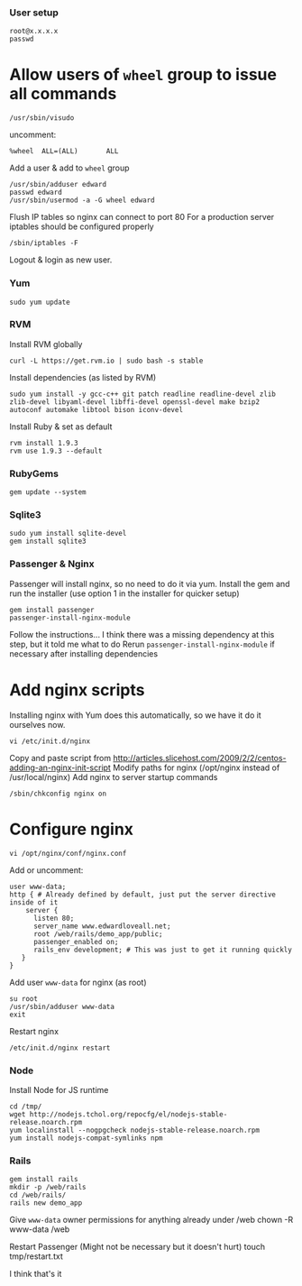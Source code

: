 ### User setup

	root@x.x.x.x
	passwd

# Allow users of `wheel` group to issue all commands

	/usr/sbin/visudo
	
uncomment:

	%wheel  ALL=(ALL)       ALL

Add a user & add to `wheel` group

	/usr/sbin/adduser edward
	passwd edward
	/usr/sbin/usermod -a -G wheel edward

Flush IP tables so nginx can connect to port 80
For a production server iptables should be configured properly

	/sbin/iptables -F

Logout & login as new user.


### Yum

	sudo yum update


### RVM
Install RVM globally

	curl -L https://get.rvm.io | sudo bash -s stable

Install dependencies (as listed by RVM)

	sudo yum install -y gcc-c++ git patch readline readline-devel zlib zlib-devel libyaml-devel libffi-devel openssl-devel make bzip2 autoconf automake libtool bison iconv-devel

Install Ruby & set as default

	rvm install 1.9.3
	rvm use 1.9.3 --default


### RubyGems

	gem update --system


### Sqlite3

	sudo yum install sqlite-devel
	gem install sqlite3


### Passenger & Nginx
Passenger will install nginx, so no need to do it via yum.
Install the gem and run the installer (use option 1 in the installer for quicker setup)

	gem install passenger
	passenger-install-nginx-module

Follow the instructions... I think there was a missing dependency at this step, but it told me what to do
Rerun `passenger-install-nginx-module` if necessary after installing dependencies

# Add nginx scripts
Installing nginx with Yum does this automatically, so we have it do it ourselves now.

	vi /etc/init.d/nginx

Copy and paste script from http://articles.slicehost.com/2009/2/2/centos-adding-an-nginx-init-script
Modify paths for nginx (/opt/nginx instead of /usr/local/nginx)
Add nginx to server startup commands

	/sbin/chkconfig nginx on

# Configure nginx

	vi /opt/nginx/conf/nginx.conf
	
Add or uncomment:

	user www-data;
	http { # Already defined by default, just put the server directive inside of it
		server {
	      listen 80;
	      server_name www.edwardloveall.net;
	      root /web/rails/demo_app/public;
	      passenger_enabled on;
	      rails_env development; # This was just to get it running quickly
	   }
	}

Add user `www-data` for nginx (as root)

	su root
	/usr/sbin/adduser www-data
	exit

Restart nginx

	/etc/init.d/nginx restart


### Node
Install Node for JS runtime

	cd /tmp/
	wget http://nodejs.tchol.org/repocfg/el/nodejs-stable-release.noarch.rpm
	yum localinstall --nogpgcheck nodejs-stable-release.noarch.rpm
	yum install nodejs-compat-symlinks npm


### Rails

	gem install rails
	mkdir -p /web/rails
	cd /web/rails/
	rails new demo_app

Give `www-data` owner permissions for anything already under /web
	chown -R www-data /web

Restart Passenger (Might not be necessary but it doesn't hurt)
	touch tmp/restart.txt

I think that's it
